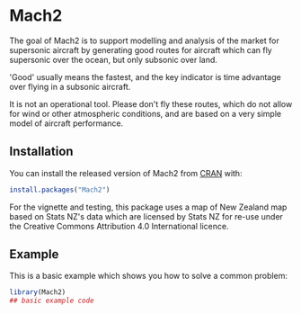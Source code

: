 # Mach2

<!-- badges: start -->
<!-- badges: end -->

The goal of Mach2 is to support modelling and analysis of the market for supersonic aircraft by generating good routes for aircraft which can fly supersonic over the ocean, but only subsonic over land. 

'Good' usually means the fastest, and the key indicator is time advantage over flying in a subsonic aircraft.

It is not an operational tool. Please don't fly these routes, which do not allow for wind or other atmospheric conditions, and are based on a very simple model of aircraft performance.

## Installation

You can install the released version of Mach2 from [CRAN](https://CRAN.R-project.org) with:

``` r
install.packages("Mach2")
```

For the vignette and testing, this package uses a map of New Zealand map based on Stats NZ's data which are licensed by Stats NZ for re-use under the Creative Commons Attribution 4.0 International licence.

## Example

This is a basic example which shows you how to solve a common problem:

``` r
library(Mach2)
## basic example code
```

